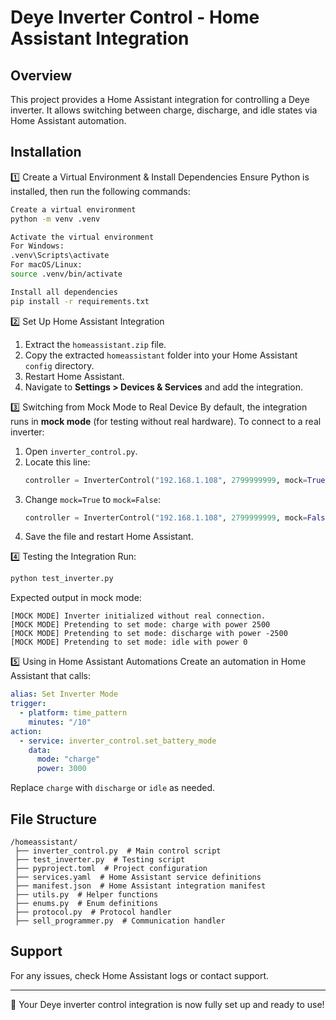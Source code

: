 # Deye Inverter Control - Home Assistant Integration

## Overview
This project provides a Home Assistant integration for controlling a Deye inverter. It allows switching between charge, discharge, and idle states via Home Assistant automation.

## Installation

1️⃣ Create a Virtual Environment & Install Dependencies
Ensure Python is installed, then run the following commands:
```sh
Create a virtual environment
python -m venv .venv

Activate the virtual environment
For Windows:
.venv\Scripts\activate
For macOS/Linux:
source .venv/bin/activate

Install all dependencies
pip install -r requirements.txt
```

2️⃣ Set Up Home Assistant Integration
1. Extract the `homeassistant.zip` file.
2. Copy the extracted `homeassistant` folder into your Home Assistant `config` directory.
3. Restart Home Assistant.
4. Navigate to **Settings > Devices & Services** and add the integration.

3️⃣ Switching from Mock Mode to Real Device
By default, the integration runs in **mock mode** (for testing without real hardware). To connect to a real inverter:
1. Open `inverter_control.py`.
2. Locate this line:
   ```python
   controller = InverterControl("192.168.1.108", 2799999999, mock=True)
   ```
3. Change `mock=True` to `mock=False`:
   ```python
   controller = InverterControl("192.168.1.108", 2799999999, mock=False)
   ```
4. Save the file and restart Home Assistant.

4️⃣ Testing the Integration
Run:
```sh
python test_inverter.py
```
Expected output in mock mode:
```
[MOCK MODE] Inverter initialized without real connection.
[MOCK MODE] Pretending to set mode: charge with power 2500
[MOCK MODE] Pretending to set mode: discharge with power -2500
[MOCK MODE] Pretending to set mode: idle with power 0
```

5️⃣ Using in Home Assistant Automations
Create an automation in Home Assistant that calls:
```yaml
alias: Set Inverter Mode
trigger:
  - platform: time_pattern
    minutes: "/10"
action:
  - service: inverter_control.set_battery_mode
    data:
      mode: "charge"
      power: 3000
```
Replace `charge` with `discharge` or `idle` as needed.

## File Structure
```
/homeassistant/
 ├── inverter_control.py  # Main control script
 ├── test_inverter.py  # Testing script
 ├── pyproject.toml  # Project configuration
 ├── services.yaml  # Home Assistant service definitions
 ├── manifest.json  # Home Assistant integration manifest
 ├── utils.py  # Helper functions
 ├── enums.py  # Enum definitions
 ├── protocol.py  # Protocol handler
 ├── sell_programmer.py  # Communication handler
```

## Support
For any issues, check Home Assistant logs or contact support.

---
🚀 Your Deye inverter control integration is now fully set up and ready to use!
